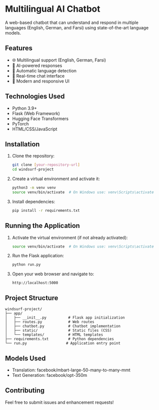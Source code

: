 # Multilingual AI Chatbot

A web-based chatbot that can understand and respond in multiple languages (English, German, and Farsi) using state-of-the-art language models.

## Features

- 🌐 Multilingual support (English, German, Farsi)
- 🤖 AI-powered responses
- 🔄 Automatic language detection
- 💬 Real-time chat interface
- 🎨 Modern and responsive UI

## Technologies Used

- Python 3.9+
- Flask (Web Framework)
- Hugging Face Transformers
- PyTorch
- HTML/CSS/JavaScript

## Installation

1. Clone the repository:
   ```bash
   git clone [your-repository-url]
   cd windsurf-project
   ```

2. Create a virtual environment and activate it:
   ```bash
   python3 -m venv venv
   source venv/bin/activate  # On Windows use: venv\Scripts\activate
   ```

3. Install dependencies:
   ```bash
   pip install -r requirements.txt
   ```

## Running the Application

1. Activate the virtual environment (if not already activated):
   ```bash
   source venv/bin/activate  # On Windows use: venv\Scripts\activate
   ```

2. Run the Flask application:
   ```bash
   python run.py
   ```

3. Open your web browser and navigate to:
   ```
   http://localhost:5000
   ```

## Project Structure

```
windsurf-project/
├── app/
│   ├── __init__.py          # Flask app initialization
│   ├── routes.py            # Web routes
│   ├── chatbot.py           # Chatbot implementation
│   ├── static/              # Static files (CSS)
│   └── templates/           # HTML templates
├── requirements.txt         # Python dependencies
└── run.py                  # Application entry point
```

## Models Used

- Translation: facebook/mbart-large-50-many-to-many-mmt
- Text Generation: facebook/opt-350m

## Contributing

Feel free to submit issues and enhancement requests!
